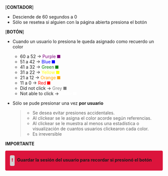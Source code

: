 [**CONTADOR**]
- Desciende de 60 segundos a 0
- Sólo se resetea si alguien con la página abierta presiona el botón

[**BOTÓN**]

- Cuando un usuario lo presiona le queda asignado como recuerdo un color
  - 60 a 52 → <span style="color: purple">Purple</span> <span style="display: inline-block; width: 10px; height: 10px; background-color: purple"></span>
  - 51 a 42 → <span style="color: blue">Blue</span> <span style="display: inline-block; width: 10px; height: 10px; background-color: blue"></span>
  - 41 a 32 → <span style="color: green">Green</span> <span style="display: inline-block; width: 10px; height: 10px; background-color: green"></span>
  - 31 a 22 → <span style="color: yellow">Yellow</span> <span style="display: inline-block; width: 10px; height: 10px; background-color: yellow"></span>
  - 21 a 12 → <span style="color: orange">Orange</span> <span style="display: inline-block; width: 10px; height: 10px; background-color: orange"></span>
  - 11 a 0 → <span style="color: red">Red</span> <span style="display: inline-block; width: 10px; height: 10px; background-color: red"></span>
  - Did not click → <span style="color: grey">Grey</span> <span style="display: inline-block; width: 10px; height: 10px; background-color: grey"></span>
  - Not able to click → <span style="color: white">White</span> <span style="display: inline-block; width: 10px; height: 10px; background-color: white;"></span>

- Sólo se pude presionar una vez **por usuario**

  > - Se desea evitar presiones accidentales. 
  > - Al clickear se le asigna el color acorde según referencias.
  > - Al clickear se le muestra al menos una estadística o visualización de cuantos usuarios clickearon cada color.
  > - Es irreversible


**IMPORTANTE**

<div style="padding: 15px 10px; background-color: crimson; margin-top: 10px; font-weight: bold; border-radius: 4px">
    <span style="display: inline-block; padding: 5px; background-color: lightgrey; color: crimson; border-radius: 4px; margin: 0 5px">&#10071;</span> Guardar la sesión del usuario para recordar si presionó el botón
</div>


